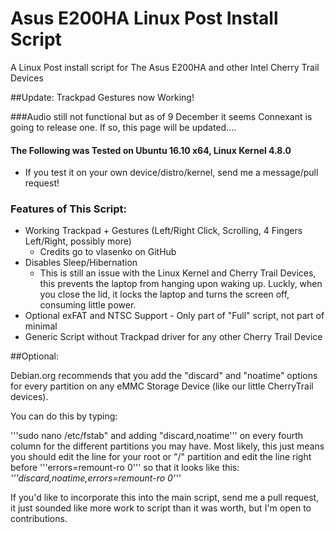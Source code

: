 # Asus E200HA Linux Post Install Script
A Linux Post install script for The Asus E200HA and other Intel Cherry Trail Devices

##Update: Trackpad Gestures now Working!

###Audio still not functional but as of 9 December it seems Connexant is going to release one. If so, this page will be updated....

#### The Following was Tested on Ubuntu 16.10 x64, Linux Kernel 4.8.0

  - If you test it on your own device/distro/kernel, send me a message/pull request!

### Features of This Script:
  - Working Trackpad + Gestures (Left/Right Click, Scrolling, 4 Fingers Left/Right, possibly more)
    - Credits go to vlasenko on GitHub
  - Disables Sleep/Hibernation
    - This is still an issue with the Linux Kernel and Cherry Trail Devices, this prevents the laptop from hanging upon waking up. Luckly, when you close the lid, it locks the laptop and turns the screen off, consuming little power.
  - Optional exFAT and NTSC Support - Only part of "Full" script, not part of minimal
  - Generic Script without Trackpad driver for any other Cherry Trail Device


##Optional:

Debian.org recommends that you add the "discard" and "noatime" options for every partition on any eMMC Storage Device (like our little CherryTrail devices).

You can do this by typing:

'''sudo nano /etc/fstab" and adding "discard,noatime'''
on every fourth column for the different partitions you may have.
Most likely, this just means you should edit the line for your root or "/" partition and edit the line right before '''errors=remount-ro 0''' so that it looks like this:
*'''discard,noatime,errors=remount-ro 0'''*

If you'd like to incorporate this into the main script, send me a pull request, it just sounded like more work to script than it was worth, but I'm open to contributions.
